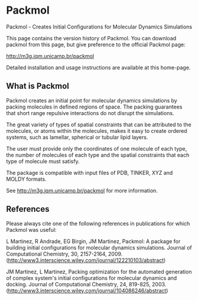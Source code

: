 Packmol
=======

Packmol - Creates Initial Configurations for Molecular Dynamics Simulations

This page contains the version history of Packmol. You can download packmol from this page, but give preference to the official Packmol page:

http://m3g.iqm.unicamp.br/packmol

Detailed installation and usage instructions are available at this home-page.

What is Packmol
---------------

Packmol creates an initial point for molecular dynamics simulations by packing molecules in defined regions of space. The packing guarantees that short range repulsive interactions do not disrupt the simulations.

The great variety of types of spatial constraints that can be attributed to the molecules, or atoms within the molecules, makes it easy to create ordered systems, such as lamellar, spherical or tubular lipid layers.

The user must provide only the coordinates of one molecule of each type, the number of molecules of each type and the spatial constraints that each type of molecule must satisfy.

The package is compatible with input files of PDB, TINKER, XYZ and MOLDY formats.

See http://m3g.iqm.unicamp.br/packmol for more information.

References
----------

Please always cite one of the following references in publications for which Packmol was useful:

L Martinez, R Andrade, EG Birgin, JM Martinez, Packmol: A package for building initial configurations for molecular dynamics simulations. Journal of Computational Chemistry, 30, 2157-2164, 2009. (http://www3.interscience.wiley.com/journal/122210103/abstract)

JM Martinez, L Martinez, Packing optimization for the automated generation of complex system's initial configurations for molecular dynamics and docking. Journal of Computational Chemistry, 24, 819-825, 2003.
(http://www3.interscience.wiley.com/journal/104086246/abstract)



